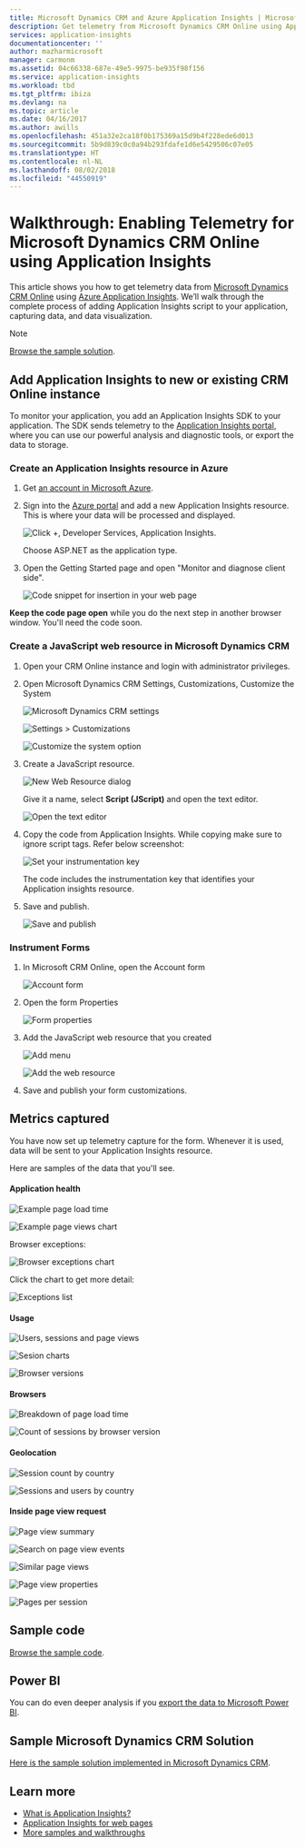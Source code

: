 ```yaml
---
title: Microsoft Dynamics CRM and Azure Application Insights | Microsoft Docs
description: Get telemetry from Microsoft Dynamics CRM Online using Application Insights. Walkthrough of setup, getting data, visualization and export.
services: application-insights
documentationcenter: ''
author: mazharmicrosoft
manager: carmonm
ms.assetid: 04c66338-687e-49e5-9975-be935f98f156
ms.service: application-insights
ms.workload: tbd
ms.tgt_pltfrm: ibiza
ms.devlang: na
ms.topic: article
ms.date: 04/16/2017
ms.author: awills
ms.openlocfilehash: 451a32e2ca18f0b175369a15d9b4f228ede6d013
ms.sourcegitcommit: 5b9d839c0c0a94b293fdafe1d6e5429506c07e05
ms.translationtype: HT
ms.contentlocale: nl-NL
ms.lasthandoff: 08/02/2018
ms.locfileid: "44550919"
---
```

# <a name="walkthrough-enabling-telemetry-for-microsoft-dynamics-crm-online-using-application-insights"></a>Walkthrough: Enabling Telemetry for Microsoft Dynamics CRM Online using Application Insights
This article shows you how to get telemetry data from [Microsoft Dynamics CRM Online](https://www.dynamics.com/) using [Azure Application Insights](https://azure.microsoft.com/services/application-insights/). We’ll walk through the complete process of adding Application Insights script to your application, capturing data, and data visualization.

> [!NOTE]
> [Browse the sample solution](https://dynamicsandappinsights.codeplex.com/).
> 
> 

## <a name="add-application-insights-to-new-or-existing-crm-online-instance"></a>Add Application Insights to new or existing CRM Online instance
To monitor your application, you add an Application Insights SDK to your application. The SDK sends telemetry to the [Application Insights portal](https://portal.azure.com), where you can use our powerful analysis and diagnostic tools, or export the data to storage.

### <a name="create-an-application-insights-resource-in-azure"></a>Create an Application Insights resource in Azure
1. Get [an account in Microsoft Azure](http://azure.com/pricing). 
2. Sign into the [Azure portal](https://portal.azure.com) and add a new Application Insights resource. This is where your data will be processed and displayed.
   
    ![Click +, Developer Services, Application Insights.](https://docstestmedia1.blob.core.windows.net/azure-media/articles/application-insights/media/app-insights-sample-mscrm/01.png)
   
    Choose ASP.NET as the application type.
3. Open the Getting Started page and open "Monitor and diagnose client side".
   
    ![Code snippet for insertion in your web page](https://docstestmedia1.blob.core.windows.net/azure-media/articles/application-insights/media/app-insights-sample-mscrm/03.png)

**Keep the code page open** while you do the next step in another browser window. You'll need the code soon. 

### <a name="create-a-javascript-web-resource-in-microsoft-dynamics-crm"></a>Create a JavaScript web resource in Microsoft Dynamics CRM
1. Open your CRM Online instance and login with administrator privileges.
2. Open Microsoft Dynamics CRM Settings, Customizations, Customize the System
   
    ![Microsoft Dynamics CRM settings](https://docstestmedia1.blob.core.windows.net/azure-media/articles/application-insights/media/app-insights-sample-mscrm/04.png)
   
    ![Settings > Customizations](https://docstestmedia1.blob.core.windows.net/azure-media/articles/application-insights/media/app-insights-sample-mscrm/05.png)

    ![Customize the system option](https://docstestmedia1.blob.core.windows.net/azure-media/articles/application-insights/media/app-insights-sample-mscrm/06.png)

1. Create a JavaScript resource.
   
    ![New Web Resource dialog](https://docstestmedia1.blob.core.windows.net/azure-media/articles/application-insights/media/app-insights-sample-mscrm/07.png)
   
    Give it a name, select **Script (JScript)** and open the text editor.
   
    ![Open the text editor](https://docstestmedia1.blob.core.windows.net/azure-media/articles/application-insights/media/app-insights-sample-mscrm/08.png)
2. Copy the code from Application Insights. While copying make sure to ignore script tags. Refer below screenshot:
   
    ![Set your instrumentation key](https://docstestmedia1.blob.core.windows.net/azure-media/articles/application-insights/media/app-insights-sample-mscrm/09.png)
   
    The code includes the instrumentation key that identifies your Application insights resource.
3. Save and publish.
   
    ![Save and publish](https://docstestmedia1.blob.core.windows.net/azure-media/articles/application-insights/media/app-insights-sample-mscrm/10.png)

### <a name="instrument-forms"></a>Instrument Forms
1. In Microsoft CRM Online, open the Account form
   
    ![Account form](https://docstestmedia1.blob.core.windows.net/azure-media/articles/application-insights/media/app-insights-sample-mscrm/11.png)
2. Open the form Properties
   
    ![Form properties](https://docstestmedia1.blob.core.windows.net/azure-media/articles/application-insights/media/app-insights-sample-mscrm/12.png)
3. Add the JavaScript web resource that you created
   
    ![Add menu](https://docstestmedia1.blob.core.windows.net/azure-media/articles/application-insights/media/app-insights-sample-mscrm/13.png)
   
    ![Add the web resource](https://docstestmedia1.blob.core.windows.net/azure-media/articles/application-insights/media/app-insights-sample-mscrm/14.png)
4. Save and publish your form customizations.

## <a name="metrics-captured"></a>Metrics captured
You have now set up telemetry capture for the form. Whenever it is used, data will be sent to your Application Insights resource.

Here are samples of the data that you'll see.

#### <a name="application-health"></a>Application health
![Example page load time](https://docstestmedia1.blob.core.windows.net/azure-media/articles/application-insights/media/app-insights-sample-mscrm/15.png)

![Example page views chart](https://docstestmedia1.blob.core.windows.net/azure-media/articles/application-insights/media/app-insights-sample-mscrm/16.png)

Browser exceptions:

![Browser exceptions chart](https://docstestmedia1.blob.core.windows.net/azure-media/articles/application-insights/media/app-insights-sample-mscrm/17.png)

Click the chart to get more detail:

![Exceptions list](https://docstestmedia1.blob.core.windows.net/azure-media/articles/application-insights/media/app-insights-sample-mscrm/18.png)

#### <a name="usage"></a>Usage
![Users, sessions and page views](https://docstestmedia1.blob.core.windows.net/azure-media/articles/application-insights/media/app-insights-sample-mscrm/19.png)

![Sesion charts](https://docstestmedia1.blob.core.windows.net/azure-media/articles/application-insights/media/app-insights-sample-mscrm/20.png)

![Browser versions](https://docstestmedia1.blob.core.windows.net/azure-media/articles/application-insights/media/app-insights-sample-mscrm/21.png)

#### <a name="browsers"></a>Browsers
![Breakdown of page load time](https://docstestmedia1.blob.core.windows.net/azure-media/articles/application-insights/media/app-insights-sample-mscrm/22.png)

![Count of sessions by browser version](https://docstestmedia1.blob.core.windows.net/azure-media/articles/application-insights/media/app-insights-sample-mscrm/23.png)

#### <a name="geolocation"></a>Geolocation
![Session count by country](https://docstestmedia1.blob.core.windows.net/azure-media/articles/application-insights/media/app-insights-sample-mscrm/24.png)

![Sessions and users by country](https://docstestmedia1.blob.core.windows.net/azure-media/articles/application-insights/media/app-insights-sample-mscrm/25.png)

#### <a name="inside-page-view-request"></a>Inside page view request
![Page view summary](https://docstestmedia1.blob.core.windows.net/azure-media/articles/application-insights/media/app-insights-sample-mscrm/26.png)

![Search on page view events](https://docstestmedia1.blob.core.windows.net/azure-media/articles/application-insights/media/app-insights-sample-mscrm/27.png)

![Similar page views](https://docstestmedia1.blob.core.windows.net/azure-media/articles/application-insights/media/app-insights-sample-mscrm/28.png)

![Page view properties](https://docstestmedia1.blob.core.windows.net/azure-media/articles/application-insights/media/app-insights-sample-mscrm/29.png)

![Pages per session](https://docstestmedia1.blob.core.windows.net/azure-media/articles/application-insights/media/app-insights-sample-mscrm/30.png)

## <a name="sample-code"></a>Sample code
[Browse the sample code](https://dynamicsandappinsights.codeplex.com/).

## <a name="power-bi"></a>Power BI
You can do even deeper analysis if you [export the data to Microsoft Power BI](app-insights-export-power-bi.md).

## <a name="sample-microsoft-dynamics-crm-solution"></a>Sample Microsoft Dynamics CRM Solution
[Here is the sample solution implemented in Microsoft Dynamics CRM](https://dynamicsandappinsights.codeplex.com/).

## <a name="learn-more"></a>Learn more
* [What is Application Insights?](app-insights-overview.md)
* [Application Insights for web pages](app-insights-javascript.md)
* [More samples and walkthroughs](app-insights-code-samples.md)





























